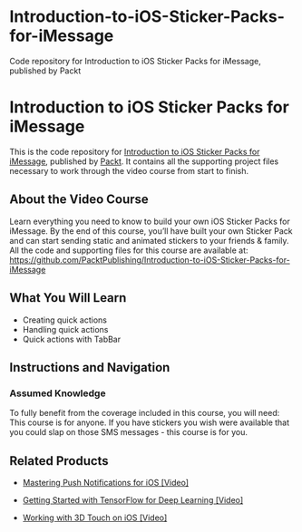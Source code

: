 # Introduction-to-iOS-Sticker-Packs-for-iMessage
Code repository for Introduction to iOS Sticker Packs for iMessage, published by Packt
# Introduction to iOS Sticker Packs for iMessage
This is the code repository for [Introduction to iOS Sticker Packs for iMessage](https://www.packtpub.com/application-development/working-3d-touch-ios-video?utm_source=github&utm_medium=repository&utm_campaign=9781789952001), published by [Packt](https://www.packtpub.com/?utm_source=github). It contains all the supporting project files necessary to work through the video course from start to finish.
## About the Video Course
Learn everything you need to know to build your own iOS Sticker Packs for iMessage. By the end of this course, you’ll have built your own Sticker Pack and can start sending static and animated stickers to your friends & family.
All the code and supporting files for this course are available at: https://github.com/PacktPublishing/Introduction-to-iOS-Sticker-Packs-for-iMessage

<H2>What You Will Learn</H2>
<DIV class=book-info-will-learn-text>
<UL>
<LI>Creating quick actions 
<LI>Handling quick actions 
<LI>Quick actions with TabBar </LI></UL></DIV>

## Instructions and Navigation
### Assumed Knowledge
To fully benefit from the coverage included in this course, you will need:<br/>
This course is for anyone. If you have stickers you wish were available that you could slap on those SMS messages - this course is for you.

   

## Related Products
* [Mastering Push Notifications for iOS [Video]](https://www.packtpub.com/application-development/working-3d-touch-ios-video?utm_source=github&utm_medium=repository&utm_campaign=9781789952001)

* [Getting Started with TensorFlow for Deep Learning [Video]](https://www.packtpub.com/application-development/working-3d-touch-ios-video?utm_source=github&utm_medium=repository&utm_campaign=9781789952001)

* [Working with 3D Touch on iOS [Video]](https://www.packtpub.com/application-development/working-3d-touch-ios-video?utm_source=github&utm_medium=repository&utm_campaign=9781789952001)

